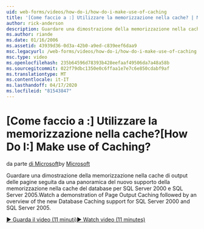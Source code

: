 ```yaml
---
uid: web-forms/videos/how-do-i/how-do-i-make-use-of-caching
title: '[Come faccio a :] Utilizzare la memorizzazione nella cache? | Microsoft Docs'
author: rick-anderson
description: Guardare una dimostrazione della memorizzazione nella cache di output delle pagine seguita da una panoramica del nuovo supporto della memorizzazione nella cache del database per SQL Server 2000 e SQL Server 2005.
ms.author: riande
ms.date: 01/16/2006
ms.assetid: 43939d36-0d3a-42b0-a9ed-c839eef6daa9
msc.legacyurl: /web-forms/videos/how-do-i/how-do-i-make-use-of-caching
msc.type: video
ms.openlocfilehash: 235b64596d78393b428eefaaf49506da7a48a58b
ms.sourcegitcommit: 022f79dbc1350e0c6ffaa1e7e7c6e850cdabf9af
ms.translationtype: MT
ms.contentlocale: it-IT
ms.lasthandoff: 04/17/2020
ms.locfileid: "81543847"
---
```

# <a name="how-do-i-make-use-of-caching"></a><span data-ttu-id="12061-104">[Come faccio a :] Utilizzare la memorizzazione nella cache?</span><span class="sxs-lookup"><span data-stu-id="12061-104">[How Do I:] Make use of Caching?</span></span>

<span data-ttu-id="12061-105">da parte [di Microsoft](https://github.com/microsoft)</span><span class="sxs-lookup"><span data-stu-id="12061-105">by [Microsoft](https://github.com/microsoft)</span></span>

<span data-ttu-id="12061-106">Guardare una dimostrazione della memorizzazione nella cache di output delle pagine seguita da una panoramica del nuovo supporto della memorizzazione nella cache del database per SQL Server 2000 e SQL Server 2005.</span><span class="sxs-lookup"><span data-stu-id="12061-106">Watch a demonstration of Page Output Caching followed by an overview of the new Database Caching support for SQL Server 2000 and SQL Server 2005.</span></span>

[<span data-ttu-id="12061-107">&#9654; Guarda il video (11 minuti)</span><span class="sxs-lookup"><span data-stu-id="12061-107">&#9654; Watch video (11 minutes)</span></span>](https://channel9.msdn.com/Blogs/ASP-NET-Site-Videos/how-do-i-make-use-of-caching)
